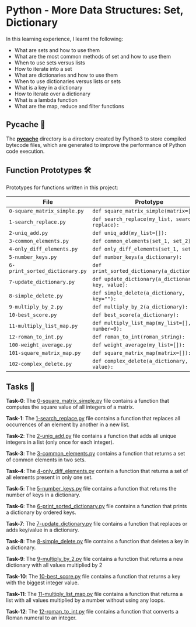 #  Python - More Data Structures: Set, Dictionary

In this learning experience, I learnt the following:
- What are sets and how to use them
- What are the most common methods of set and how to use them
- When to use sets versus lists
- How to iterate into a set
- What are dictionaries and how to use them
- When to use dictionaries versus lists or sets
- What is a key in a dictionary
- How to iterate over a dictionary
- What is a lambda function
- What are the map, reduce and filter functions

## __Pycache__ :file_folder:

The [__pycache__](./__pycache__) directory is a directory created by Python3 to store compiled bytecode files, which are generated to improve the performance of Python code execution.

## Function Prototypes 🛠️

Prototypes for functions written in this project:

| File                                     | Prototype                                               |
| ---------------------------------------- | ------------------------------------------------------- |
| `0-square_matrix_simple.py`              | `def square_matrix_simple(matrix=[]):`                  |
| `1-search_replace.py`                    | `def search_replace(my_list, search, replace):`         |
| `2-uniq_add.py`                          | `def uniq_add(my_list=[]):`                             |
| `3-common_elements.py`                   | `def common_elements(set_1, set_2):`                    |
| `4-only_diff_elements.py`                | `def only_diff_elements(set_1, set_2):`                 |
| `5-number_keys.py`                       | `def number_keys(a_dictionary):`                        |
| `6-print_sorted_dictionary.py`           | `def print_sorted_dictionary(a_dictionary):`            |
| `7-update_dictionary.py`                 | `def update_dictionary(a_dictionary, key, value):`      |
| `8-simple_delete.py`                     | `def simple_delete(a_dictionary, key=""):`              |
| `9-multiply_by_2.py`                     | `def multiply_by_2(a_dictionary):`                      |
| `10-best_score.py`                       | `def best_score(a_dictionary):`                         |
| `11-multiply_list_map.py`                | `def multiply_list_map(my_list=[], number=0):`          |
| `12-roman_to_int.py`                     | `def roman_to_int(roman_string):`                       |
| `100-weight_average.py`                  | `def weight_average(my_list=[]):`                       |
| `101-square_matrix_map.py`               | `def square_matrix_map(matrix=[]):`                     |
| `102-complex_delete.py`                  | `def complex_delete(a_dictionary, value):`              |


## Tasks :page_with_curl:

**Task-0**: The [0-square_matrix_simple.py](./0-square_matrix_simple.py) file contains a function that computes the square value of all integers of a matrix.

**Task-1**: The [1-search_replace.py](./1-search_replace.py) file contains a function that replaces all occurrences of an element by another in a new list.

**Task-2**: The [2-uniq_add.py](./2-uniq_add.py) file contains a function that adds all unique integers in a list (only once for each integer).

**Task-3**: The [3-common_elements.py](./3-common_elements.py) contains a function that returns a set of common elements in two sets.

**Task-4**: The [4-only_diff_elements.py](./4-only_diff_elements.py) contain a function that returns a set of all elements present in only one set.

**Task-5**: The [5-number_keys.py](./5-number_keys.py) file contains a function that returns the number of keys in a dictionary.

**Task-6**: The [6-print_sorted_dictionary.py](./6-print_sorted_dictionary.py) file contains a function that prints a dictionary by ordered keys.

**Task-7**: The [7-update_dictionary.py](./7-update_dictionary.py) file contains a function that replaces or adds key/value in a dictionary.

**Task-8**: The [8-simple_delete.py](./8-simple_delete.py) file contains a function that deletes a key in a dictionary.

**Task-9**: The [9-multiply_by_2.py](./9-multiply_by_2.py) file contains a function that returns a new dictionary with all values multiplied by 2

**Task-10**: The [10-best_score.py](./10-best_score.py) file contains a function that returns a key with the biggest integer value.

**Task-11**: The [11-multiply_list_map.py](./11-multiply_list_map.py) file contains a function that returns a list with all values multiplied by a number without using any loops.

**Task-12**: The [12-roman_to_int.py](./12-roman_to_int.py) file contains a function that converts a Roman numeral to an integer.
